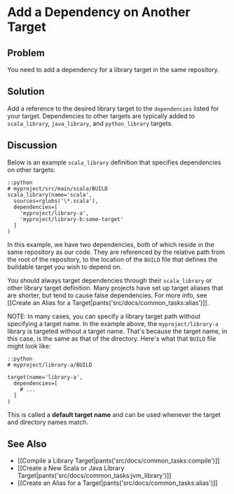 # Add a Dependency on Another Target

## Problem

You need to add a dependency for a library target in the same repository.

## Solution

Add a reference to the desired library target to the `dependencies` listed for
your target. Dependencies to other targets are typically added to
`scala_library`, `java_library`, and `python_library` targets.

## Discussion

Below is an example `scala_library` definition that specifies dependencies on other targets:

    ::python
    # myproject/src/main/scala/BUILD
    scala_library(name='scala',
      sources=rglobs('\*.scala'),
      dependencies=[
        'myproject/library-a',
        'myproject/library-b:some-target'
      ]
    )

In this example, we have two dependencies, both of which reside in the same repository as our code. They are referenced by the relative path from the root of the repository, to the location of the `BUILD` file that defines the buildable target you wish to depend on.

You should always target dependencies through their `scala_library` or
other library target definition. Many projects have set up target aliases that
are shorter, but tend to cause false dependencies. For more info, see
[[Create an Alias for a Target|pants('src/docs/common_tasks:alias')]].

NOTE: In many cases, you can specify a library target path without specifying a target name. In the example above, the `myproject/library-a` library is targeted without a target name. That's because the target name, in this case, is the same as that of the directory. Here's what that `BUILD` file might look like:

    ::python
    # myproject/library-a/BUILD

    target(name='library-a',
      dependencies=[
        # ...
      ]
    )

This is called a **default target name** and can be used whenever the target and directory names match.

## See Also

* [[Compile a Library Target|pants('src/docs/common_tasks:compile')]]
* [[Create a New Scala or Java Library Target|pants('src/docs/common_tasks:jvm_library')]]
* [[Create an Alias for a Target|pants('src/docs/common_tasks:alias')]]
